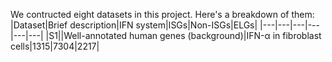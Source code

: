 We contructed eight datasets in this project. Here's a breakdown of them:
|Dataset|Brief description|IFN system|ISGs|Non-ISGs|ELGs|
|---|---|---|---|---|---|
|S1||Well-annotated human genes (background)|IFN-α in fibroblast cells|1315|7304|2217|
